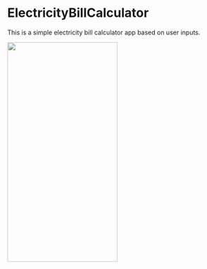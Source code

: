 # ElectricityBillCalculator
 This is a simple electricity bill calculator app based on user inputs.
 
<img src="https://user-images.githubusercontent.com/87520905/219448812-548c7257-f204-4307-92cd-f0e8ec0d30f1.jpeg" width="250" height="500">
